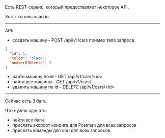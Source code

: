 Есть REST-сервис, который предоставляет некоторое API.

Хост: kuruma.vaan.io

---
API:
* создать машину - POST /api/v1/cars
пример тела запроса:

```json
{
  "id": 1,
  "color": "black",
  "numberOfWheels": 3
}
```


* найти машину по id - GET /api/v1/cars/\<id>
* найти все машины - GET /api/v1/cars/
* удалить машину по id - DELETE /api/v1/cars/\<id>

---
Сейчас есть 3 бага.

Что нужно сделать:
* найти все баги
* прислать экспорт конфига для Postman для всех запросов
* прислать команды для curl для всех запросов
